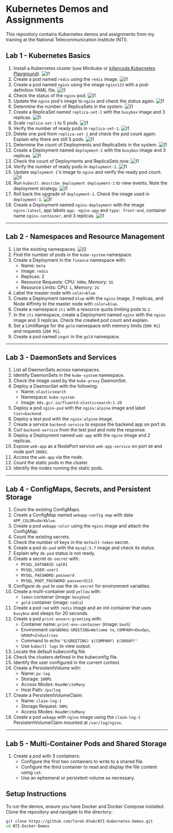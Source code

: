 # Kubernetes Demos and Assignments 

This repository contains Kubernetes demos and assignments from my training at the National Telecommunication Institute (NTI). 

## Lab 1 - Kubernetes Basics

1. Install a Kubernetes cluster (use Minikube or [killercoda Kubernetes Playground](https://killercoda.com/playgrounds/scenario/kubernetes)).
![l1](/Lab%201%20-%20Kubernetes%20Basics/1.png)
2. Create a pod named `redis` using the `redis` image.
![l1](/Lab%201%20-%20Kubernetes%20Basics/2.png)
3. Create a pod named `nginx` using the image `nginx123` with a pod-definition YAML file.
![l1](/Lab%201%20-%20Kubernetes%20Basics/3.png)
4. Check the status of the `nginx` pod.
![l1](/Lab%201%20-%20Kubernetes%20Basics/4.png)
5. Update the `nginx` pod's image to `nginx` and check the status again.
![l1](/Lab%201%20-%20Kubernetes%20Basics/5.png)
6. Determine the number of ReplicaSets in the system.
![l1](/Lab%201%20-%20Kubernetes%20Basics/6.png)
7. Create a ReplicaSet named `replica-set-1` with the `busybox` image and 3 replicas.
![l1](/Lab%201%20-%20Kubernetes%20Basics/7.png)
8. Scale `replica-set-1` to 5 pods.
![l1](/Lab%201%20-%20Kubernetes%20Basics/8.png)
9. Verify the number of ready pods in `replica-set-1`.
![l1](/Lab%201%20-%20Kubernetes%20Basics/9.png)
10. Delete one pod from `replica-set-1` and check the pod count again. Explain why there are still 5 pods.
![l1](/Lab%201%20-%20Kubernetes%20Basics/10.png)
11. Determine the count of Deployments and ReplicaSets in the system.
![l1](/Lab%201%20-%20Kubernetes%20Basics/11.png)
12. Create a Deployment named `deployment-1` with the `busybox` image and 3 replicas.
![l1](/Lab%201%20-%20Kubernetes%20Basics/12.png)
13. Check the count of Deployments and ReplicaSets now.
![l1](/Lab%201%20-%20Kubernetes%20Basics/13.png)
14. Verify the number of ready pods in `deployment-1`.
![l1](/Lab%201%20-%20Kubernetes%20Basics/14.png)
15. Update `deployment-1`'s image to `nginx` and verify the ready pod count.
![l1](/Lab%201%20-%20Kubernetes%20Basics/15.png)
16. Run `kubectl describe deployment deployment-1` to view events. Note the deployment strategy.
![l1](/Lab%201%20-%20Kubernetes%20Basics/16.png)
17. Roll back the upgrade of `deployment-1`. Check the image used in `deployment-1`.
![l1](/Lab%201%20-%20Kubernetes%20Basics/17.png)
18. Create a Deployment named `nginx-deployment` with the image `nginx:latest`, app labels `app: nginx-app` and `type: front-end`, container name `nginx-container`, and 3 replicas.
![l1](/Lab%201%20-%20Kubernetes%20Basics/18.png)

---

## Lab 2 - Namespaces and Resource Management

1. List the existing namespaces.
![l2](Lab%202%20-%20Namespaces%20and%20Resource%20Management\1.png)
2. Find the number of pods in the `kube-system` namespace.
3. Create a Deployment in the `finance` namespace with:
   - Name: `beta`
   - Image: `redis`
   - Replicas: 2
   - Resource Requests: CPU: `500m`, Memory: `1G`
   - Resource Limits: CPU: `1`, Memory: `2G`
4. Label the master node with `color=blue`.
5. Create a Deployment named `blue` with the `nginx` image, 3 replicas, and Node Affinity to the master node with `color=blue`.
6. Create a namespace `iti` with a resource quota limiting pods to `2`.
7. In the `iti` namespace, create a Deployment named `nginx` with the `nginx` image and 3 replicas. Check the created pod count and explain.
8. Set a LimitRange for the `gold` namespace with memory limits (`500 Mi`) and requests (`200 Mi`).
9. Create a pod named `ingot` in the `gold` namespace.

---

## Lab 3 - DaemonSets and Services

1. List all DaemonSets across namespaces.
2. Identify DaemonSets in the `kube-system` namespace.
3. Check the image used by the `kube-proxy` DaemonSet.
4. Deploy a DaemonSet with the following:
   - Name: `elasticsearch`
   - Namespace: `kube-system`
   - Image: `k8s.gcr.io/fluentd-elasticsearch:1.20`
5. Deploy a pod `nginx-pod` with the `nginx:alpine` image and label `tier=backend`.
6. Deploy a test pod with the `nginx:alpine` image.
7. Create a service `backend-service` to expose the backend app on port `80`.
8. Curl `backend-service` from the test pod and note the response.
9. Deploy a Deployment named `web-app` with the `nginx` image and 2 replicas.
10. Expose `web-app` as a NodePort service `web-app-service` on port `80` and node port `30082`.
11. Access the `web-app` via the node.
12. Count the static pods in the cluster.
13. Identify the nodes running the static pods.

---

## Lab 4 - ConfigMaps, Secrets, and Persistent Storage

1. Count the existing ConfigMaps.
2. Create a ConfigMap named `webapp-config-map` with data `APP_COLOR=darkblue`.
3. Create a pod `webapp-color` using the `nginx` image and attach the ConfigMap.
4. Count the existing secrets.
5. Check the number of keys in the `default-token` secret.
6. Create a pod `db-pod` with the `mysql:5.7` image and check its status.
7. Explain why `db-pod` status is not ready.
8. Create a secret `db-secret` with:
   - `MYSQL_DATABASE`: `sql01`
   - `MYSQL_USER`: `user1`
   - `MYSQL_PASSWORD`: `password`
   - `MYSQL_ROOT_PASSWORD`: `password123`
9. Configure `db-pod` to use the `db-secret` for environment variables.
10. Create a multi-container pod `yellow` with:
    - `lemon` container (image: `busybox`)
    - `gold` container (image: `redis`)
11. Create a pod `red` with `redis` image and an init container that uses `busybox` and sleeps for 20 seconds.
12. Create a pod `print-envars-greeting` with:
    - Container name: `print-env-container` (image: `bash`)
    - Environment variables: `GREETING=Welcome to`, `COMPANY=DevOps`, `GROUP=Industries`
    - Command to echo `"$(GREETING) $(COMPANY) $(GROUP)"`
    - Use `kubectl logs` to view output.
13. Locate the default kubeconfig file.
14. Check the clusters defined in the kubeconfig file.
15. Identify the user configured in the current context.
16. Create a PersistentVolume with:
    - Name: `pv-log`
    - Storage: `100Mi`
    - Access Modes: `ReadWriteMany`
    - Host Path: `/pv/log`
17. Create a PersistentVolumeClaim:
    - Name: `claim-log-1`
    - Storage Request: `50Mi`
    - Access Modes: `ReadWriteMany`
18. Create a pod `webapp` with `nginx` image using the `claim-log-1` PersistentVolumeClaim mounted at `/var/log/nginx`.

---

## Lab 5 - Multi-Container Pods and Shared Storage

1. Create a pod with 3 containers:
   - Configure the first two containers to write to a shared file.
   - Configure the third container to read and display the file content using `cat`.
   - Use an ephemeral or persistent volume as necessary.

## Setup Instructions

To run the demos, ensure you have Docker and Docker Compose installed. Clone the repository and navigate to the directory:

```bash
git clone https://github.com/Tarek-Ehab/NTI-Kubernetes-Demos.git
cd NTI-Docker-Demos